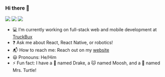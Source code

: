 ### Hi there 👋

[![](https://badgen.net/twitter/follow/ngregrichardson)](https://twitter.com/ngregrichardson)
[![](https://badgen.net/badge/Support%20Me%20On/Ko%2Dfi/blue?icon=kofi)](https://ko-fi.com/ngregrichardson)
[![](https://badgen.net/badge/Support%20Me%20On/Liberapay/yellow)](https://liberapay.com/ngregrichardson)

- :computer: I’m currently working on full-stack web and mobile development at [TruckBux](https://truckbux.com)
- :question: Ask me about React, React Native, or robotics!
- :mailbox_with_mail: How to reach me: Reach out on my [website](https://ngregrichardson.dev/contact)
- :smiley: Pronouns: He/Him
- :zap: Fun fact: I have a :dog: named Drake, a :cat: named Moosh, and a :turtle: named Mrs. Turtle!

